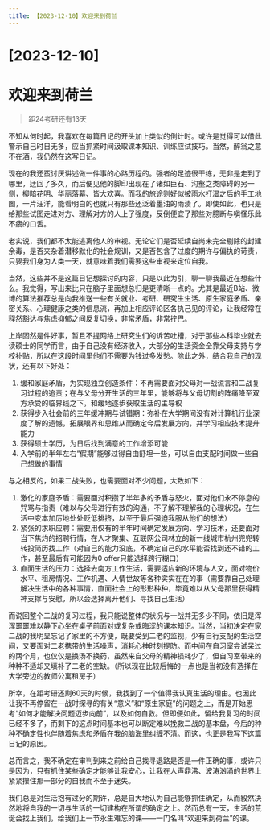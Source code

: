 ```yaml
---
title: 【2023-12-10】欢迎来到荷兰
---
```


# [2023-12-10]
# 欢迎来到荷兰

> 距24考研还有13天

不知从何时起，我喜欢在每篇日记的开头加上类似的倒计时。或许是觉得可以借此警示自己时日无多，应当抓紧时间汲取课本知识、训练应试技巧。当然，醉翁之意不在酒，我仍然在这写日记。

现在的我还蛮讨厌讲述做一件事的心路历程的。强者的足迹很干练，无非是走到了哪里，迂回了多久，而后便见他的脚印出现在了诸如巨石、沟壑之类障碍的另一侧，柳暗花明、华丽落幕、皆大欢喜。而我的旅途则好似被雨水打湿之后的手工地图，一片汪洋，能看明白的也就只有那些还泛着墨油的雨渍了。即使如此，也只是给那些试图走进对方、理解对方的人上了强度，反倒便宜了那些对臆断与嗔怪乐此不疲的口舌。

老实说，我们都不太能逃离他人的审视。无论它们是否延续自尚未完全剔除的封建余毒，是否夹杂着潜移默化的社会规训，又是否包含了过度的期许与偏执的苛责，只要我们身为人类一天，就意味着我们需要这些审视来定位自我。

当然，这些并不是这篇日记想探讨的内容，只是以此为引，聊一聊我最近在想些什么。我觉得，写出来比只在脑子里面想总归是更清晰一点的。尤其是最近B站、微博的算法推荐总是向我推送一些有关就业、考研、研究生生活、原生家庭矛盾、亲密关系、心理健康之类的信息流，再加上相应评论区各执己见的评论，让我经常在释然豁达与焦虑抑郁之间反复切换，非常矛盾，非常拧巴。

上岸固然是件好事，暂且不提网络上研究生们的诉苦吐槽，对于那些本科毕业就去读硕士的同学而言，由于自己没有经济收入，大部分的生活资金全靠父母支持与学校补贴，所以在这段时间里他们不需要为钱过多发愁。除此之外，结合我自己的现状，还有以下好处：
1. 缓和家庭矛盾，为实现独立创造条件：不再需要面对父母对一战谎言和二战复习过程的追责；在与父母分开生活的三年里，能够将与父母切割的阵痛降至双方承受的临界线之下，和缓地逐步获取生活的主导权
2. 获得步入社会前的三年缓冲期与试错期：弥补在大学期间没有对计算机行业深度了解的遗憾，拓展眼界和思维从而确定今后发展方向，并学习相应技术提升能力
3. 获得硕士学历，为日后找到满意的工作增添可能
4. 入学前的半年左右“假期”能够过得自由舒坦一些，可以自由支配时间做一些自己想做的事情

与之相反的，如果二战失败，也需要面对不少问题，大致如下：
1. 激化的家庭矛盾：需要面对积攒了半年多的矛盾与怒火，面对他们永不停息的咒骂与指责（难以与父母进行有效的沟通，不了解不理解我的心理状况，在生活中变本加厉地处处贬低排挤，以至于最后强迫我服从他们的想法）
2. 紧张的求职应聘：需要用仅有的半年时间确定发展方向、学习技术，还要面对当下焦灼的招聘行情，在人才聚集、互联网公司林立的新一线城市杭州兜兜转转投简历找工作（对自己的能力没底，不确定自己的水平能否找到还不错的工作，甚至最后有可能因为0 offer只能选择跨行糊口）
3. 直面生活的压力：选择去南方工作生活，需要适应新的环境与人文，面对物价水平、租房情况、工作机遇、人情世故等各种实实在在的事（需要靠自己处理解决生活中的各种事情，直面社会上的形形种种，毕竟难以从父母那里获得精神支撑与安慰，所以会选择离开他们、寻找自己生活）

而说回整个二战的复习过程，我只能说整体的状况与一战并无多少不同，依旧是浑浑噩噩难以静下心坐在桌子前面对或复杂或晦涩的课本知识。当然，当初决定在家二战的我明显忘记了家里的不方便，既要受到二老的监视，少有自行支配的生活空间，又要面对二老携带的生活噪声，消耗心神时刻提防。而中间在自习室尝试呆过的两个月，也仅仅是换汤不换药，虽然来自父母的精神损耗少了，但自习室带来的种种不适却又填补了二老的空缺。（所以现在比较后悔的一点也是当初没有选择在大学旁边的教师公寓租房子）

所幸，在距考研还剩60天的时候，我找到了一个值得我认真生活的理由。也因此让我不再停留在一战时探寻的有关“意义”和“原生家庭”的问题之上，而是开始思考“如何才能解决问题迈步向前”，以及如何自救。但即便如此，留给我复习的时间已经不多了，而剩下的这点时间基本也可以断定难以挽救二战的基本盘，今后的种种不确定性也伴随着焦虑和矛盾在我的脑海里纠缠不清。而这，也正是我写下这篇日记的原因。

总而言之，我不确定在审判到来之前给自己找寻退路是否是一件正确的事，或许只是因为，只有抓住某些确定才能够让我安心，让我在人声鼎沸、波涛汹涌的世界上紧紧攥住那一部分的自我而不至于迷失。

我们总是对生活抱有过分的期许，总是自大地认为自己能够抓住确定，从而毅然决然地将自我的一切与生活的一切建构在所谓的确定之上。然而总有一天，生活的荒诞会找上我们，给我们上一节永生难忘的课——一门名叫“欢迎来到荷兰”的课。